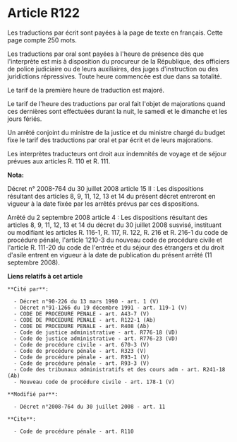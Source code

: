 # Article R122

Les traductions par écrit sont payées à la page de texte en français. Cette page compte 250 mots. 

Les traductions par oral sont payées à l'heure de présence dès que l'interprète est mis à disposition du procureur de la
République, des officiers de police judiciaire ou de leurs auxiliaires, des juges d'instruction ou des juridictions
répressives. Toute heure commencée est due dans sa totalité. 

Le tarif de la première heure de traduction est majoré. 

Le tarif de l'heure des traductions par oral fait l'objet de majorations quand ces dernières sont effectuées durant la nuit,
le samedi et le dimanche et les jours fériés. 

Un arrêté conjoint du ministre de la justice et du ministre chargé du budget fixe le tarif des traductions par oral et par
écrit et de leurs majorations. 

Les interprètes traducteurs ont droit aux indemnités de voyage et de séjour prévues aux articles R. 110 et R. 111.

**Nota:**

Décret n° 2008-764 du 30 juillet 2008 article 15 II : Les dispositions résultant des articles 8, 9, 11, 12, 13 et 14 du
présent décret entreront en vigueur à la date fixée par les arrêtés prévus par ces dispositions.

Arrêté du 2 septembre 2008 article 4 : Les dispositions résultant des articles 8, 9, 11, 12, 13 et 14 du décret du 30 juillet
2008 susvisé, instituant ou modifiant les articles R. 116-1, R. 117, R. 122, R. 216 et R. 216-1 du code de procédure pénale,
l'article 1210-3 du nouveau code de procédure civile et l'article R. 111-20 du code de l'entrée et du séjour des étrangers et
du droit d'asile entrent en vigueur à la date de publication du présent arrêté (11 septembre 2008).

**Liens relatifs à cet article**

	**Cité par**:

	  - Décret n°90-226 du 13 mars 1990 - art. 1 (V)
	  - Décret n°91-1266 du 19 décembre 1991 - art. 119-1 (V)
	  - CODE DE PROCEDURE PENALE - art. A43-7 (V)
	  - CODE DE PROCEDURE PENALE - art. R122-1 (Ab)
	  - CODE DE PROCEDURE PENALE - art. R408 (Ab)
	  - Code de justice administrative - art. R776-18 (VD)
	  - Code de justice administrative - art. R776-23 (VD)
	  - Code de procédure civile - art. 670-3 (V)
	  - Code de procédure pénale - art. R323 (V)
	  - Code de procédure pénale - art. R93-1 (V)
	  - Code de procédure pénale - art. R93-3 (V)
	  - Code des tribunaux administratifs et des cours adm - art. R241-18 (Ab)
	  - Nouveau code de procédure civile - art. 178-1 (V)

	**Modifié par**:

	  - Décret n°2008-764 du 30 juillet 2008 - art. 11

	**Cite**:

	  - Code de procédure pénale - art. R110
